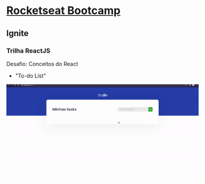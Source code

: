 # [Rocketseat Bootcamp](https://www.rocketseat.com.br/)

## Ignite  

### Trilha ReactJS  

Desafio: Conceitos do React  

- "To-do List"  

![app](./.github/challenge.gif)